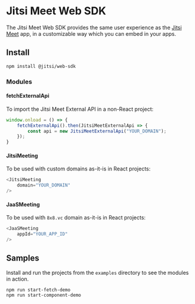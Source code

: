 # Jitsi Meet Web SDK
The Jitsi Meet Web SDK provides the same user experience as the [Jitsi Meet](https://github.com/jitsi/jitsi-meet) app, in a customizable way which you can embed in your apps.

## Install
```bash
npm install @jitsi/web-sdk
```
### Modules
#### fetchExternalApi
To import the Jitsi Meet External API in a non-React project:
```js
window.onload = () => {
    fetchExternalApi().then(JitsiMeetExternalApi => {
        const api = new JitsiMeetExternalApi("YOUR_DOMAIN");
    });
}
```
#### JitsiMeeting
To be used with custom domains as-it-is in React projects:
```js
<JitsiMeeting
    domain="YOUR_DOMAIN"
/>
```
#### JaaSMeeting
To be used with `8x8.vc` domain as-it-is in React projects:
```js
<JaaSMeeting
    appId="YOUR_APP_ID"
/>
```

## Samples
Install and run the projects from the `examples` directory to see the modules in action.
```bash
npm run start-fetch-demo
npm run start-component-demo
```
